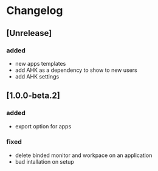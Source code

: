 # Changelog

## [Unrelease]
### added
- new apps templates
- add AHK as a dependency to show to new users
- add AHK settings


## [1.0.0-beta.2]
### added
- export option for apps
### fixed
- delete binded monitor and workpace on an application
- bad intallation on setup